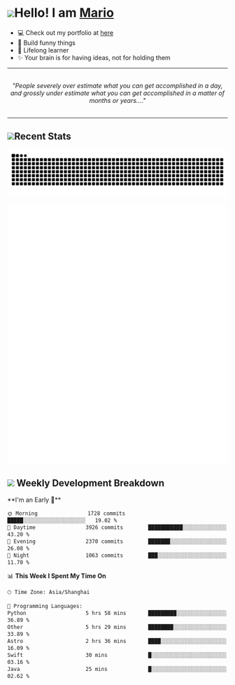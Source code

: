 <h1><a href = "#"><img src="https://media.giphy.com/media/VgCDAzcKvsR6OM0uWg/giphy.gif" width="50"></a><span>Hello! I am <a href="https://github.com/mario1in">Mario</a></span></h1>

- 💻 Check out my portfolio at [here](https://shixiong.name)
- 🔨 Build funny things
- 🚀 Lifelong learner
- ✨ Your brain is for having ideas, not for holding them

<hr/>
<br/>
<div align="center">
<i>"People severely over estimate what you can get accomplished in a day, and grossly under estimate what you can get accomplished in a matter of months or years...." </i>
</div>
<br/>
<hr/>

<h2 align="left">
  <a href="#"><img src="https://emojis.slackmojis.com/emojis/images/1643514389/3643/cool-doge.gif?1643514389" height="30"></a>Recent Stats
</h2>

<picture>
  <source
    media="(prefers-color-scheme: dark)"
    srcset="https://raw.githubusercontent.com/mario1in/mario1in/output/github-contribution-grid-snake-dark.svg"
  />
  <source
    media="(prefers-color-scheme: light)"
    srcset="https://raw.githubusercontent.com/mario1in/mario1in/output/github-contribution-grid-snake.svg"
  />
  <img
    alt="github contribution grid snake animation"
    src="https://raw.githubusercontent.com/mario1in/mario1in/output/github-contribution-grid-snake.svg"
  />
</picture>

![overview](https://raw.githubusercontent.com/mario1in/mario1in/stats-output/generated/overview.svg)
![languages](https://raw.githubusercontent.com/mario1in/mario1in/stats-output/generated/languages.svg)

<h2 align="left">
  <a href="#"><img src="https://emojis.slackmojis.com/emojis/images/1643514062/184/nyancat_big.gif?1643514062" height="30"></a> Weekly Development Breakdown
</h2>
<!--START_SECTION:waka-->
**I'm an Early 🐤** 

```text
🌞 Morning                1728 commits        █████░░░░░░░░░░░░░░░░░░░░   19.02 % 
🌆 Daytime                3926 commits        ███████████░░░░░░░░░░░░░░   43.20 % 
🌃 Evening                2370 commits        ███████░░░░░░░░░░░░░░░░░░   26.08 % 
🌙 Night                  1063 commits        ███░░░░░░░░░░░░░░░░░░░░░░   11.70 % 
```


📊 **This Week I Spent My Time On** 

```text
🕑︎ Time Zone: Asia/Shanghai

💬 Programming Languages: 
Python                   5 hrs 58 mins       █████████░░░░░░░░░░░░░░░░   36.89 % 
Other                    5 hrs 29 mins       ████████░░░░░░░░░░░░░░░░░   33.89 % 
Astro                    2 hrs 36 mins       ████░░░░░░░░░░░░░░░░░░░░░   16.09 % 
Swift                    30 mins             █░░░░░░░░░░░░░░░░░░░░░░░░   03.16 % 
Java                     25 mins             █░░░░░░░░░░░░░░░░░░░░░░░░   02.62 % 
```


<!--END_SECTION:waka-->


